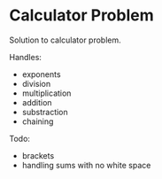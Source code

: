 # Calculator Problem

Solution to calculator problem.

Handles:

- exponents
- division
- multiplication
- addition
- substraction
- chaining


Todo:

- brackets
- handling sums with no white space
